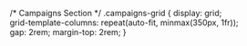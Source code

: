 /* Campaigns Section */
        .campaigns-grid {
            display: grid;
            grid-template-columns: repeat(auto-fit, minmax(350px, 1fr));
            gap: 2rem;
            margin-top: 2rem;
        }<!DOCTYPE html>
<html lang="en" dir="ltr">
<head>
    <meta charset="UTF-8">
    <meta name="viewport" content="width=device-width, initial-scale=1.0">
    <title>Amira Muhammad - Words that Sell, Stories that Stick</title>
    <style>
        * {
            margin: 0;
            padding: 0;
            box-sizing: border-box;
        }

        body {
            font-family: 'Arial', sans-serif;
            line-height: 1.6;
            color: #1a1a2e;
            background: #ff1493;
            min-height: 100vh;
        }

        .container {
            max-width: 1200px;
            margin: 0 auto;
            padding: 0 20px;
        }

        /* Header */
        header {
            background: rgba(255, 255, 255, 0.98);
            backdrop-filter: blur(15px);
            position: fixed;
            top: 0;
            width: 100%;
            z-index: 1000;
            box-shadow: 0 4px 25px rgba(255, 20, 147, 0.15);
            border-bottom: 3px solid #ff1493;
        }

        nav {
            display: flex;
            justify-content: space-between;
            align-items: center;
            padding: 1rem 2rem;
        }

        .logo {
            font-size: 1.8rem;
            font-weight: bold;
            color: #ff1493;
            text-shadow: 2px 2px 4px rgba(255, 20, 147, 0.3);
        }

        .nav-links {
            display: flex;
            list-style: none;
            gap: 2rem;
        }

        .nav-links a {
            text-decoration: none;
            color: #2c3e50;
            font-weight: 500;
            transition: all 0.3s ease;
            position: relative;
        }

        .nav-links a:hover {
            color: #ff1493;
        }

        .nav-links a::after {
            content: '';
            position: absolute;
            bottom: -5px;
            left: 0;
            width: 0;
            height: 3px;
            background: #ff1493;
            transition: width 0.3s ease;
        }

        .nav-links a:hover::after {
            width: 100%;
        }

        /* Hero Section */
        .hero {
            margin-top: 80px;
            padding: 120px 0;
            text-align: center;
            background: #1e90ff;
            color: #1a1a2e;
            position: relative;
            overflow: hidden;
        }

        .hero::before {
            content: '';
            position: absolute;
            top: -50%;
            left: -50%;
            width: 200%;
            height: 200%;
            background: 
                conic-gradient(from 0deg at 30% 70%, #ff1493 0deg, #1e90ff 120deg, #ff1493 240deg, #1e90ff 360deg);
            animation: rotate 20s linear infinite;
            opacity: 0.4;
        }

        .hero::after {
            content: '';
            position: absolute;
            top: 20px;
            left: 20px;
            right: 20px;
            bottom: 20px;
            background: 
                repeating-linear-gradient(
                    0deg,
                    transparent,
                    transparent 20px,
                    rgba(255, 255, 255, 0.1) 20px,
                    rgba(255, 255, 255, 0.1) 21px
                ),
                repeating-linear-gradient(
                    90deg,
                    transparent,
                    transparent 20px,
                    rgba(255, 255, 255, 0.1) 20px,
                    rgba(255, 255, 255, 0.1) 21px
                );
            z-index: 1;
        }

        .hero .container {
            position: relative;
            z-index: 2;
        }

        .hero h1 {
            font-size: 4rem;
            margin-bottom: 1rem;
            animation: fadeInUp 1s ease;
            font-weight: 900;
            text-transform: uppercase;
            letter-spacing: 3px;
            text-shadow: 
                3px 3px 0px #ff1493,
                6px 6px 0px #1a1a2e,
                9px 9px 0px #ff1493;
            color: white;
        }

        .hero-subtitle {
            font-size: 1.4rem;
            margin-bottom: 2rem;
            animation: fadeInUp 1s ease 0.2s both;
            background: #1a1a2e;
            color: #1e90ff;
            padding: 15px 30px;
            border-radius: 50px;
            display: inline-block;
            font-weight: bold;
            text-transform: uppercase;
            letter-spacing: 1px;
            border: 3px solid #ff1493;
            box-shadow: 0 8px 25px rgba(0, 0, 0, 0.3);
        }

        .cta-button {
            display: inline-block;
            background: #ff1493;
            color: white;
            padding: 20px 40px;
            border-radius: 50px;
            text-decoration: none;
            font-weight: 900;
            transition: all 0.3s ease;
            border: 4px solid #1a1a2e;
            animation: fadeInUp 1s ease 0.4s both;
            text-transform: uppercase;
            letter-spacing: 2px;
            font-size: 1.1rem;
            box-shadow: 
                0 0 0 4px #ff1493,
                0 0 0 8px #1a1a2e,
                0 15px 35px rgba(255, 20, 147, 0.4);
        }

        .cta-button:hover {
            background: #1e90ff;
            transform: translateY(-5px) scale(1.05);
            box-shadow: 
                0 0 0 4px #1e90ff,
                0 0 0 8px #1a1a2e,
                0 20px 40px rgba(30, 144, 255, 0.6);
            animation: bounce 0.6s ease;
        }

        /* Main Content */
        main {
            background: white;
            min-height: 100vh;
        }

        .section {
            padding: 80px 0;
            opacity: 0;
            transform: translateY(50px);
            transition: all 0.6s ease;
        }

        .section.visible {
            opacity: 1;
            transform: translateY(0);
        }

        .section-title {
            text-align: center;
            font-size: 2.5rem;
            margin-bottom: 3rem;
            color: #ff1493;
            position: relative;
            font-weight: bold;
        }

        .section-title::after {
            content: '';
            position: absolute;
            bottom: -10px;
            left: 50%;
            transform: translateX(-50%);
            width: 100px;
            height: 4px;
            background: #ff1493;
            border-radius: 2px;
        }

        /* About Section */
        .about-content {
            display: grid;
            grid-template-columns: 1fr 2fr;
            gap: 4rem;
            align-items: center;
        }

        .about-image {
            text-align: center;
        }

        .profile-placeholder {
            width: 200px;
            height: 200px;
            border-radius: 50%;
            background: #ff1493;
            display: flex;
            align-items: center;
            justify-content: center;
            color: white;
            font-size: 3rem;
            font-weight: bold;
            margin: 0 auto;
            box-shadow: 0 20px 40px rgba(255, 20, 147, 0.3);
            border: 4px solid white;
        }

        .about-text {
            font-size: 1.1rem;
            line-height: 1.8;
        }

        .stats {
            display: grid;
            grid-template-columns: repeat(auto-fit, minmax(200px, 1fr));
            gap: 2rem;
            margin-top: 3rem;
        }

        .stat-card {
            text-align: center;
            padding: 2rem;
            background: linear-gradient(135deg, #f5f7fa 0%, #c3cfe2 100%);
            border-radius: 15px;
            transition: transform 0.3s ease;
        }

        .stat-card:hover {
            transform: translateY(-5px);
        }

        .stat-number {
            font-size: 2.5rem;
            font-weight: bold;
            color: #ff1493;
            display: block;
        }

        /* Industries Section */
        .industries-grid {
            display: grid;
            grid-template-columns: repeat(auto-fit, minmax(250px, 1fr));
            gap: 2rem;
            margin-top: 2rem;
        }

        .industry-card {
            background: white;
            padding: 2rem;
            border-radius: 15px;
            box-shadow: 0 10px 30px rgba(0,0,0,0.1);
            transition: all 0.3s ease;
            border: 2px solid transparent;
        }

        .industry-card:hover {
            transform: translateY(-10px);
            border-color: #ff1493;
            box-shadow: 0 20px 40px rgba(255, 20, 147, 0.2);
        }

        .industry-icon {
            width: 60px;
            height: 60px;
            background: #ff1493;
            border-radius: 50%;
            display: flex;
            align-items: center;
            justify-content: center;
            color: white;
            font-size: 1.5rem;
            margin-bottom: 1rem;
            box-shadow: 0 8px 20px rgba(255, 20, 147, 0.3);
        }

        /* Campaign Cards - More Dynamic */
        .campaign-card {
            background: white;
            border-radius: 25px;
            overflow: hidden;
            box-shadow: 
                0 15px 35px rgba(0,0,0,0.1),
                0 5px 15px rgba(139, 92, 246, 0.1);
            transition: all 0.4s ease;
            border: 4px solid transparent;
            position: relative;
        }

        .campaign-card::before {
            content: '';
            position: absolute;
            top: 0;
            left: 0;
            right: 0;
            height: 4px;
            background: linear-gradient(90deg, #ff6b9d, #8b5cf6, #00d4ff);
            z-index: 1;
        }

        .campaign-card:hover {
            transform: translateY(-15px) rotate(-1deg);
            border-color: #8b5cf6;
            box-shadow: 
                0 25px 50px rgba(139, 92, 246, 0.3),
                0 15px 35px rgba(255, 107, 157, 0.2);
        }

        .campaign-header {
            background: 
                linear-gradient(135deg, #1a1a2e 0%, #2d1b69 100%);
            color: white;
            padding: 2rem;
            position: relative;
            overflow: hidden;
        }

        .campaign-header::after {
            content: '⚡';
            position: absolute;
            top: 10px;
            right: 15px;
            font-size: 1.5rem;
            opacity: 0.3;
        }

        .campaign-title {
            font-size: 1.4rem;
            font-weight: 900;
            margin-bottom: 0.5rem;
            text-transform: uppercase;
            letter-spacing: 1px;
        }

        .campaign-client {
            background: #1e90ff;
            color: white;
            padding: 5px 15px;
            border-radius: 20px;
            font-size: 0.9rem;
            font-weight: bold;
            display: inline-block;
            text-transform: uppercase;
        }

        .campaign-content {
            padding: 2rem;
        }

        .campaign-description {
            margin-bottom: 1.5rem;
            line-height: 1.6;
        }

        .campaign-metrics {
            display: flex;
            justify-content: space-between;
            margin-bottom: 1.5rem;
        }

        .metric {
            text-align: center;
        }

        .metric-value {
            font-size: 2rem;
            font-weight: 900;
            color: #ff1493;
            display: block;
            text-shadow: 2px 2px 4px rgba(255, 20, 147, 0.3);
        }

        .metric-label {
            font-size: 0.8rem;
            color: #1a1a2e;
            text-transform: uppercase;
            font-weight: bold;
            letter-spacing: 1px;
        }

        .campaign-links {
            display: flex;
            gap: 1rem;
        }

        .view-link {
            flex: 1;
            background: linear-gradient(45deg, #ff1493, #1e90ff);
            color: white;
            text-decoration: none;
            padding: 15px 25px;
            border-radius: 30px;
            text-align: center;
            font-weight: 900;
            transition: all 0.3s ease;
            text-transform: uppercase;
            letter-spacing: 1px;
            border: 3px solid #1a1a2e;
            position: relative;
            overflow: hidden;
        }

        .view-link::before {
            content: '';
            position: absolute;
            top: 0;
            left: -100%;
            width: 100%;
            height: 100%;
            background: linear-gradient(90deg, transparent, rgba(255,255,255,0.4), transparent);
            transition: left 0.5s ease;
        }

        .view-link:hover::before {
            left: 100%;
        }

        .view-link:hover {
            transform: translateY(-3px) scale(1.02);
            box-shadow: 
                0 15px 30px rgba(255, 20, 147, 0.4),
                0 8px 20px rgba(30, 144, 255, 0.3);
            border-color: #ff1493;
        }

        /* Skills Section */
        .skills-container {
            display: grid;
            grid-template-columns: 1fr 1fr;
            gap: 4rem;
        }

        .skills-category h3 {
            font-size: 1.5rem;
            margin-bottom: 1.5rem;
            color: #2c3e50;
        }

        .skill-item {
            background: white;
            margin-bottom: 1rem;
            padding: 1rem 1.5rem;
            border-radius: 10px;
            border-left: 4px solid #ff1493;
            transition: all 0.3s ease;
            box-shadow: 0 4px 15px rgba(255, 20, 147, 0.1);
        }

        .skill-item:hover {
            transform: translateX(10px);
            box-shadow: 0 8px 25px rgba(255, 20, 147, 0.2);
            background: #fff0f8;
        }

        /* Coming Soon Sections */
        .coming-soon {
            background: linear-gradient(135deg, #f5f7fa 0%, #c3cfe2 100%);
            border-radius: 20px;
            padding: 3rem;
            text-align: center;
            margin-top: 2rem;
        }

        .coming-soon h3 {
            font-size: 1.8rem;
            margin-bottom: 1rem;
            color: #ff1493;
            font-weight: bold;
        }

        /* Contact Section */
        .contact {
            background: linear-gradient(135deg, #2c3e50 0%, #34495e 100%);
            color: white;
        }

        .contact-content {
            text-align: center;
        }

        .contact-info {
            display: flex;
            justify-content: center;
            gap: 3rem;
            margin-top: 2rem;
        }

        .contact-item {
            display: flex;
            align-items: center;
            gap: 1rem;
            background: rgba(255, 255, 255, 0.1);
            padding: 1rem 2rem;
            border-radius: 50px;
            backdrop-filter: blur(10px);
        }

        .contact-icon {
            width: 40px;
            height: 40px;
            background: #ff1493;
            border-radius: 50%;
            display: flex;
            align-items: center;
            justify-content: center;
            color: white;
        }

        /* Animations */
        @keyframes fadeInUp {
            from {
                opacity: 0;
                transform: translateY(30px);
            }
            to {
                opacity: 1;
                transform: translateY(0);
            }
        }

        /* Responsive */
        @media (max-width: 768px) {
            .hero h1 {
                font-size: 2.5rem;
            }

            .about-content {
                grid-template-columns: 1fr;
                gap: 2rem;
            }

            .skills-container {
                grid-template-columns: 1fr;
                gap: 2rem;
            }

            .contact-info {
                flex-direction: column;
                gap: 1rem;
            }

            .nav-links {
                display: none;
            }
        }

        /* Smooth scrolling */
        html {
            scroll-behavior: smooth;
        }

        /* Industry specific colors */
        .education { border-left-color: #ff1493; }
        .healthcare { border-left-color: #1e90ff; }
        .tech { border-left-color: #ff1493; }
        .engineering { border-left-color: #1e90ff; }

        /* Add more dynamic animations */
        @keyframes rotate {
            from { transform: rotate(0deg); }
            to { transform: rotate(360deg); }
        }

        @keyframes bounce {
            0%, 20%, 60%, 100% { transform: translateY(-5px) scale(1.05); }
            40% { transform: translateY(-10px) scale(1.08); }
            80% { transform: translateY(-3px) scale(1.03); }
        }

        @keyframes float {
            0%, 100% { transform: translateY(0px); }
            50% { transform: translateY(-10px); }
        }

        /* Add floating elements */
        .hero-decorations {
            position: absolute;
            top: 0;
            left: 0;
            right: 0;
            bottom: 0;
            pointer-events: none;
            z-index: 1;
        }

        .floating-element {
            position: absolute;
            width: 60px;
            height: 60px;
            border-radius: 50%;
            animation: float 3s ease-in-out infinite;
        }

        .floating-1 {
            background: #ff1493;
            top: 20%;
            left: 10%;
            animation-delay: 0s;
        }

        .floating-2 {
            background: #1e90ff;
            top: 30%;
            right: 15%;
            animation-delay: 1s;
        }

        .floating-3 {
            background: #ff1493;
            bottom: 30%;
            left: 20%;
            animation-delay: 2s;
        }
    </style>
</head>
<body>
    <!-- Header -->
    <header>
        <nav>
            <div class="logo">Amira Muhammad Hussein</div>
            <ul class="nav-links">
                <li><a href="#about">About</a></li>
                <li><a href="#industries">Industries</a></li>
                <li><a href="#campaigns">Campaigns</a></li>
                <li><a href="#skills">Skills</a></li>
                <li><a href="#unpublished">Unpublished</a></li>
                <li><a href="#contact">Contact</a></li>
            </ul>
        </nav>
    </header>

    <!-- Hero Section -->
    <section class="hero">
        <div class="hero-decorations">
            <div class="floating-element floating-1"></div>
            <div class="floating-element floating-2"></div>
            <div class="floating-element floating-3"></div>
        </div>
        <div class="container">
            <h1>Crafting Words That Convert</h1>
            <p class="hero-subtitle"> Senior Copywriter | Turning Ideas Into Impact </p>
            <a href="#campaigns" class="cta-button">🚀 Explore More! </a>
        </div>
    </section>

    <!-- Main Content -->
    <main>
        <!-- About Section -->
        <section id="about" class="section">
            <div class="container">
                <h2 class="section-title">Words That Work, Stories That Sell</h2>
                <div class="about-content">
                    <div class="about-image">
                        <div class="profile-placeholder">AH</div>
                    </div>
                    <div class="about-text">
                        <p>As a proud Ain Shams Science graduate, I've proven that <strong>"a science graduate can do anything"</strong> and my copywriting journey is living proof!</p>
                        
                        <p>From healthcare to engineering, beauty to e-commerce, I've mastered the art of speaking every industry's language. My superpower? <strong>Blending creativity with strategy</strong> to craft messages that don't just inform  they inspire action.</p>
                        
                        <p>I don't just write copy; I shape narratives that make brands unforgettable. Every word counts, every campaign tells a story, and every client gets content that converts.</p>
                    </div>
                </div>
                
                <div class="stats">
                    <div class="stat-card">
                        <span class="stat-number">6+</span>
                        <span class="stat-label">Years Experience</span>
                    </div>
                    <div class="stat-card">
                        <span class="stat-number">5+</span>
                        <span class="stat-label">Industries Mastered</span>
                    </div>
                    <div class="stat-card">
                        <span class="stat-number">50+</span>
                        <span class="stat-label">Successful Campaigns</span>
                    </div>
                </div>
            </div>
        </section>

        <!-- Industries Section -->
        <section id="industries" class="section" style="background: #f8f9fa;">
            <div class="container">
                <h2 class="section-title">Industries I Speak Fluently</h2>
                <div class="industries-grid">
                    <div class="industry-card education">
                        <div class="industry-icon">🎓</div>
                        <h3>Education & Training</h3>
                        <p><strong>ORing Training,TET, Engineering House </strong></p>
                        <p>Transforming complex technical concepts into engaging educational content. From maintenance engineering to marketing courses  making learning irresistible.</p>
                    </div>
                    <div class="industry-card healthcare">
                        <div class="industry-icon">❤️</div>
                        <h3>Healthcare & Medical</h3>
                        <p><strong>Dr. Sameh Allam - Cardiology</strong></p>
                        <p>Crafting educational medical content that builds trust and generates qualified leads through organic social media strategies.</p>
                    </div>
                    <div class="industry-card tech">
                        <div class="industry-icon">💻</div>
                        <h3>Technology & Engineering</h3>
                        <p><strong>Comuworld Systems </strong></p>
                        <p>Bridging the gap between complex technical solutions and clear, compelling communication that drives business results.</p>
                    </div>
                    <div class="industry-card">
                        <div class="industry-icon">✨</div>
                        <h3>Beauty & Lifestyle</h3>
                        <p><strong>Various Beauty Brands</strong></p>
                        <p>Creating aspirational content that connects with audiences on an emotional level while driving conversions.</p>
                    </div>
                </div>
            </div>
        </section>

        <!-- Campaigns Section -->
        <section id="campaigns" class="section">
            <div class="container">
                <h2 class="section-title">Campaign Success Stories</h2>
                <div class="campaigns-grid">
                    <!-- Maintenance Chess Campaign -->
                    <div class="campaign-card">
                        <div class="campaign-header">
                            <div class="campaign-title">Maintenance Chess Campaign</div>
                            <div class="campaign-client">ORing Training</div>
                        </div>
                        <div class="campaign-content">
                            <p class="campaign-description">
                                Revolutionary approach to maintenance education using chess metaphors. Turned complex engineering concepts into an engaging offline workshop experience.
                            </p>
                            <div class="campaign-metrics">
                                <div class="metric">
                                    <span class="metric-value">928</span>
                                    <span class="metric-label">Registrations</span>
                                </div>
                                <div class="metric">
                                    <span class="metric-value">185%</span>
                                    <span class="metric-label">Over Target</span>
                                </div>
                                <div class="metric">
                                    <span class="metric-value">33</span>
                                    <span class="metric-label">Attendees</span>
                                </div>
                            </div>
                            <div class="campaign-links">
                                <a href="https://web.facebook.com/photo/?fbid=246642334782467&set=a.116498034463565" class="view-link" target="_blank">View Campaign</a>
                            </div>
                        </div>
                    </div>

                    <!-- MEP Lead Generation -->
                    <div class="campaign-card">
                        <div class="campaign-header">
                            <div class="campaign-title">MEP Course Lead Generation</div>
                            <div class="campaign-client">بيت المهندسين</div>
                        </div>
                        <div class="campaign-content">
                            <p class="campaign-description">
                                Automated lead generation campaign for engineering courses using strategic chatbot flows and compelling social media copy.
                            </p>
                            <div class="campaign-metrics">
                                <div class="metric">
                                    <span class="metric-value">500+</span>
                                    <span class="metric-label">Leads Generated</span>
                                </div>
                                <div class="metric">
                                    <span class="metric-value">75%</span>
                                    <span class="metric-label">Bot Completion Rate</span>
                                </div>
                                <div class="metric">
                                    <span class="metric-value">Organic</span>
                                    <span class="metric-label">Reach</span>
                                </div>
                            </div>
                            <div class="campaign-links">
                                <a href="https://web.facebook.com/share/p/19pdQ2ovdP/" class="view-link" target="_blank">View Campaign</a>
                            </div>
                        </div>
                    </div>

                    <!-- Medical Education Campaign -->
                    <div class="campaign-card">
                        <div class="campaign-header">
                            <div class="campaign-title">Cardiology Education Series</div>
                            <div class="campaign-client">Dr. Sameh Allam</div>
                        </div>
                        <div class="campaign-content">
                            <p class="campaign-description">
                                Comprehensive social media strategy for cardiology practice, combining educational content with lead magnets for free consultations.
                            </p>
                            <div class="campaign-metrics">
                                <div class="metric">
                                    <span class="metric-value">2K+</span>
                                    <span class="metric-label">Monthly Reach</span>
                                </div>
                                <div class="metric">
                                    <span class="metric-value">15%</span>
                                    <span class="metric-label">Engagement Rate</span>
                                </div>
                                <div class="metric">
                                    <span class="metric-value">50+</span>
                                    <span class="metric-label">Qualified Leads</span>
                                </div>
                            </div>
                            <div class="campaign-links">
                                <a href="https://web.facebook.com/photo/?fbid=413217157160201&set=pcb.413220410493209" class="view-link" target="_blank">View Campaign</a>
                            </div>
                        </div>
                    </div>

                    <!-- Tech Company Campaign -->
                    <div class="campaign-card">
                        <div class="campaign-header">
                            <div class="campaign-title">Tech Solutions Positioning</div>
                            <div class="campaign-client">Comuworld Systems</div>
                        </div>
                        <div class="campaign-content">
                            <p class="campaign-description">
                                Strategic content creation for technology solutions company, focusing on clear communication of complex technical services.
                            </p>
                            <div class="campaign-metrics">
                                <div class="metric">
                                    <span class="metric-value">40%</span>
                                    <span class="metric-label">Engagement Boost</span>
                                </div>
                                <div class="metric">
                                    <span class="metric-value">25+</span>
                                    <span class="metric-label">B2B Inquiries</span>
                                </div>
                                <div class="metric">
                                    <span class="metric-value">3x</span>
                                    <span class="metric-label">Content Performance</span>
                                </div>
                            </div>
                            <div class="campaign-links">
                                <a href="https://web.facebook.com/photo.php?fbid=122110003328056135&set=pb.61551684072327.-2207520000&type=3" class="view-link" target="_blank">View Campaign</a>
                            </div>
                        </div>
                    </div>
                </div>
            </div>
        </section>

        <!-- Skills Section -->
        <section id="skills" class="section" style="background: #f8f9fa;">
            <div class="container">
                <h2 class="section-title">The Arsenal Behind Every Great Copy</h2>
                <div class="skills-container">
                    <div class="skills-category">
                        <h3>Technical Mastery</h3>
                        <div class="skill-item">
                            <strong>Script Writing</strong> - From concept to conversion
                        </div>
                        <div class="skill-item">
                            <strong>Funnel Design</strong> - Mapping customer journeys
                        </div>
                        <div class="skill-item">
                            <strong>Conversion Copywriting</strong> - Words that sell
                        </div>
                        <div class="skill-item">
                            <strong>Deep Research</strong> - Understanding audiences inside out
                        </div>
                        <div class="skill-item">
                            <strong>SEO Optimization</strong> - Visibility meets persuasion
                        </div>
                    </div>
                    <div class="skills-category">
                        <h3>Strategic Edge</h3>
                        <div class="skill-item">
                            <strong>Cross-Industry Adaptation</strong> - Speaking every market's language
                        </div>
                        <div class="skill-item">
                            <strong>Performance Analysis</strong> - Data-driven optimization
                        </div>
                        <div class="skill-item">
                            <strong>Brand Voice Development</strong> - Creating distinctive personalities
                        </div>
                        <div class="skill-item">
                            <strong>Campaign Strategy</strong> - From ideation to execution
                        </div>
                        <div class="skill-item">
                            <strong>Multilingual Copy</strong> - Arabic & English expertise
                        </div>
                    </div>
                </div>
            </div>
        </section>

        <!-- Unpublished Work Section -->
        <section id="unpublished" class="section">
            <div class="container">
                <h2 class="section-title">🚀 Unreleased Gems</h2>
                
                <!-- Unpublished Campaign -->
                <div class="campaigns-grid">
                    <div class="campaign-card" style="max-width: 800px; margin: 0 auto;">
                        <div class="campaign-header">
                            <div class="campaign-title">Strategic Transformation Launch</div>
                            <div class="campaign-client">Dr. Medhat Yassin</div>
                        </div>
                        <div class="campaign-content">
                            <div style="background: #fff0f8; padding: 1.5rem; border-radius: 10px; margin-bottom: 1.5rem; border-left: 4px solid #ff1493;">
                                <strong>🎯 Campaign Status:</strong> Production Halted - Unreleased<br>
                                <strong>🎪 Campaign Type:</strong> New Service Launch<br>
                                <strong>🎭 Target:</strong> Mid Business Owners & Stakeholders
                            </div>
                            
                            <p class="campaign-description">
                                <strong>"Ready For Strategic Transformation!"</strong> - A comprehensive campaign designed to launch a revolutionary consultation service targeting mid-business explosive growth. This campaign utilized advanced sales psychology and strategic messaging to transform stable profits into exponential growth.
                            </p>
                            
                            <div style="background: #f0f9ff; padding: 1.5rem; border-radius: 10px; margin: 1.5rem 0; border-left: 4px solid #1e90ff;">
                                <h4 style="color: #1e90ff; margin-bottom: 1rem;">🧠 Strategic Framework:</h4>
                                <p><strong>Core Message:</strong> "تحويل البيزنس بتاعك من الـ stable profit to Explosive Growth"</p>
                                <p><strong>Hook:</strong> 28 years experience + 200+ companies served</p>
                                <p><strong>Pain Point:</strong> Market changes making old tactics ineffective</p>
                                <p><strong>Solution:</strong> "Strategic Transformational Kit" with 5-year adaptability</p>
                                <p><strong>CTA:</strong> Free Assessment + Strategic Planning Session</p>
                            </div>

                            <div class="campaign-metrics">
                                <div class="metric">
                                    <span class="metric-value">3</span>
                                    <span class="metric-label">Copy Variations</span>
                                </div>
                                <div class="metric">
                                    <span class="metric-value">2</span>
                                    <span class="metric-label">Platforms</span>
                                </div>
                                <div class="metric">
                                    <span class="metric-value">9→4</span>
                                    <span class="metric-label">Months Reduction</span>
                                </div>
                            </div>

                            <div style="background: #f8f4ff; padding: 1.5rem; border-radius: 10px; margin: 1.5rem 0;">
                                <h4 style="color: #ff1493; margin-bottom: 1rem;">💎 Key Copywriting Elements Used:</h4>
                                <div style="display: grid; grid-template-columns: repeat(auto-fit, minmax(150px, 1fr)); gap: 1rem;">
                                    <div style="background: white; padding: 1rem; border-radius: 8px; text-align: center; border: 2px solid #ff1493;">
                                        <strong>Claims & Proofs</strong>
                                    </div>
                                    <div style="background: white; padding: 1rem; border-radius: 8px; text-align: center; border: 2px solid #1e90ff;">
                                        <strong>Pain & Gain</strong>
                                    </div>
                                    <div style="background: white; padding: 1rem; border-radius: 8px; text-align: center; border: 2px solid #ff1493;">
                                        <strong>Trust Building</strong>
                                    </div>
                                    <div style="background: white; padding: 1rem; border-radius: 8px; text-align: center; border: 2px solid #1e90ff;">
                                        <strong>Sales Pitch</strong>
                                    </div>
                                </div>
                            </div>

                            <div style="background: #fffbf0; padding: 1.5rem; border-radius: 10px; border: 2px dashed #ff1493;">
                                <h4 style="color: #ff1493; margin-bottom: 1rem;">📝 Sample Copy Extract:</h4>
                                <p style="font-style: italic; color: #1a1a2e; line-height: 1.8;">
                                    "بعد خبرة 28 سنة في البيزنس وتقديم استشارات لأكتر من 200 شركة لقيت إن الحاجة الثابتة في السوق إنه.. 'دايما بيتغير' 
                                    يعني الـ tactics اللي كنت بتعملها من سنة وبتحقق بيها Explosive Growth لو عملتها دلوقتي بالعافية هتخلي البيزنس بتاعك stable..."
                                </p>
                            </div>
                            
                            <div class="campaign-links" style="margin-top: 2rem;">
                                <div style="background: #1a1a2e; color: white; padding: 15px 25px; border-radius: 30px; text-align: center; font-weight: 900; text-transform: uppercase; letter-spacing: 1px;">
                                    🔒 Confidential Project - Production Halted
                                </div>
                            </div>
                        </div>
                    </div>
                </div>

                <!-- Additional Unpublished Work Teaser -->
                <div style="margin-top: 3rem; text-align: center;">
                    <div style="background: linear-gradient(45deg, #ff1493, #1e90ff); color: white; padding: 2rem; border-radius: 20px; max-width: 600px; margin: 0 auto;">
                        <h3 style="margin-bottom: 1rem; font-size: 1.5rem;">✨ More Hidden Treasures</h3>
                        <p>Strategy breakdowns, conversion analysis, and creative concepts that never saw the light of day. Each piece tells a story of strategic thinking and creative problem-solving.</p>
                        <p style="margin-top: 1rem; font-weight: bold;">🔓 Unlock full access to discuss confidential projects in consultation.</p>
                    </div>
                </div>
            </div>
        </section>

        <!-- Contact Section -->
        <section id="contact" class="section contact">
            <div class="container">
                <div class="contact-content">
                    <h2 class="section-title" style="color: white;">Let's Create Something Amazing</h2>
                    <p style="font-size: 1.2rem; margin-bottom: 2rem;">Ready to turn your brand's story into results? Let's talk.</p>
                    
                    <div class="contact-info">
                        <div class="contact-item">
                            <div class="contact-icon">📧</div>
                            <div>
                                <div>Email</div>
                                <div>amirahusseinali@gmail.com</div>
                            </div>
                        </div>
                        <div class="contact-item">
                            <div class="contact-icon">📱</div>
                            <div>
                                <div>Phone</div>
                                <div>+201092206474</div>
                            </div>
                        </div>
                    </div>
                </div>
            </div>
        </section>
    </main>

    <script>
        // Smooth scrolling for navigation links
        document.querySelectorAll('a[href^="#"]').forEach(anchor => {
            anchor.addEventListener('click', function (e) {
                e.preventDefault();
                document.querySelector(this.getAttribute('href')).scrollIntoView({
                    behavior: 'smooth'
                });
            });
        });

        // Animate sections on scroll
        const observerOptions = {
            threshold: 0.1,
            rootMargin: '0px 0px -50px 0px'
        };

        const observer = new IntersectionObserver((entries) => {
            entries.forEach(entry => {
                if (entry.isIntersecting) {
                    entry.target.classList.add('visible');
                }
            });
        }, observerOptions);

        document.querySelectorAll('.section').forEach(section => {
            observer.observe(section);
        });

        // Add active nav link highlighting
        window.addEventListener('scroll', () => {
            let current = '';
            const sections = document.querySelectorAll('.section');
            
            sections.forEach(section => {
                const sectionTop = section.offsetTop;
                const sectionHeight = section.clientHeight;
                if (window.pageYOffset >= sectionTop - 200) {
                    current = section.getAttribute('id');
                }
            });

            document.querySelectorAll('.nav-links a').forEach(link => {
                link.classList.remove('active');
                if (link.getAttribute('href').slice(1) === current) {
                    link.classList.add('active');
                }
            });
        });

        // Add click analytics (placeholder)
        document.querySelectorAll('.view-link').forEach(link => {
            link.addEventListener('click', function() {
                console.log('Campaign viewed:', this.textContent);
                // Here you could add actual analytics tracking
            });
        });
    </script>
</body>
</html>
